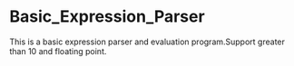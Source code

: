Basic_Expression_Parser
=========

This is a basic expression parser and evaluation program.Support greater than 10 and floating point.
